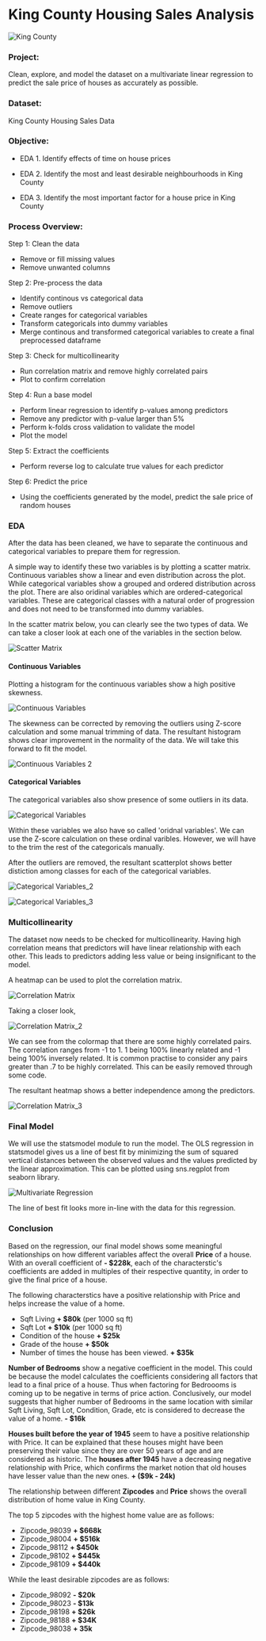 # King County Housing Sales Analysis

![King County](https://github.com/dicchyant84/Module_2-Final-Project/blob/main/KC.jpg)

### Project: 

Clean, explore, and model the dataset on a multivariate linear regression to predict the sale price of houses as accurately as possible.

### Dataset:

King County Housing Sales Data

### Objective:

 - EDA 1. Identify effects of time on house prices 

 - EDA 2. Identify the most and least desirable neighbourhoods in King County 

 - EDA 3. Identify the most important factor for a house price in King County

### Process Overview:

Step 1: Clean the data
- Remove or fill missing values
- Remove unwanted columns

Step 2: Pre-process the data
- Identify continous vs categorical data
- Remove outliers
- Create ranges for categorical variables
- Transform categoricals into dummy variables
- Merge continous and transformed categorical variables to create a final preprocessed dataframe

Step 3: Check for multicollinearity
- Run correlation matrix and remove highly correlated pairs
- Plot to confirm correlation

Step 4: Run a base model
- Perform linear regression to identify p-values among predictors
- Remove any predictor with p-value larger than 5%
- Perform k-folds cross validation to validate the model
- Plot the model

Step 5: Extract the coefficients
- Perform reverse log to calculate true values for each predictor

Step 6: Predict the price
- Using the coefficients generated by the model, predict the sale price of random houses


### EDA 

After the data has been cleaned, we have to separate the continuous and categorical variables to prepare them for regression.

A simple way to identify these two variables is by plotting a scatter matrix. Continuous variables show a linear and even distribution across the plot. While categorical variables show a grouped and ordered distribution across the plot. There are also oridinal variables which are ordered-categorical variables. These are categorical classes with a natural order of progression and does not need to be transformed into dummy variables. 

In the scatter matrix below, you can clearly see the two types of data. We can take a closer look at each one of the variables in the section below.

![Scatter Matrix](https://github.com/dicchyant84/Module_2-Final-Project/blob/main/Graphs/Scatter_Matrix.png)

#### Continuous Variables

Plotting a histogram for the continuous variables show a high positive skewness. 

![Continuous Variables](https://github.com/dicchyant84/Module_2-Final-Project/blob/main/Graphs/continuous1.png)

The skewness can be corrected by removing the outliers using Z-score calculation and some manual trimming of data. 
The resultant histogram shows clear improvement in the normality of the data. We will take this forward to fit the model.

![Continuous Variables 2](https://github.com/dicchyant84/Module_2-Final-Project/blob/main/Graphs/continuous2.png)

#### Categorical Variables

The categorical variables also show presence of some outliers in its data.

![Categorical Variables](https://github.com/dicchyant84/Module_2-Final-Project/blob/main/Graphs/categorical1.png)

Within these variables we also have so called 'oridnal variables'. We can use the Z-score calculation on these ordinal varibles. However, we will have to the trim the rest of the categoricals manually.

After the outliers are removed, the resultant scatterplot shows better distiction among classes for each of the categorical variables. 

![Categorical Variables_2](https://github.com/dicchyant84/Module_2-Final-Project/blob/main/Graphs/Categorical_Variables_2.png)

![Categorical Variables_3](https://github.com/dicchyant84/Module_2-Final-Project/blob/main/Graphs/Categorical_Variables_3.png)

### Multicollinearity

The dataset now needs to be checked for multicollinearity. Having high correlation means that predictors will have linear relationship with each other. This leads to predictors adding less value or being insignificant to the model. 

A heatmap can be used to plot the correlation matrix.

![Correlation Matrix](https://github.com/dicchyant84/Module_2-Final-Project/blob/main/Graphs/corr1.png)

Taking a closer look,

![Correlation Matrix_2](https://github.com/dicchyant84/Module_2-Final-Project/blob/main/Graphs/corr2.png)

We can see from the colormap that there are some highly correlated pairs. The correlation ranges from -1 to 1. 1 being 100% linearly related and -1 being 100% inversely related. It is common practise to consider any pairs greater than .7 to be highly correlated. This can be easily removed through some code.

The resultant heatmap shows a better independence among the predictors.

![Correlation Matrix_3](https://github.com/dicchyant84/Module_2-Final-Project/blob/main/Graphs/corr3.png)

### Final Model

We will use the statsmodel module to run the model. The OLS regression in statsmodel gives us a line of best fit by minimizing the sum of squared vertical distances between the observed values and the values predicted by the linear approximation. This can be plotted using sns.regplot from seaborn library.

![Multivariate Regression](https://github.com/dicchyant84/Module_2-Final-Project/blob/main/Graphs/regression.png)

The line of best fit looks more in-line with the data for this regression.

### Conclusion

Based on the regression, our final model shows some meaningful relationships on how different variables affect the overall **Price** of a house. With an overall coefficient of **- $228k**, each of the characterstic's coefficients are added in multiples of their respective quantity, in order to give the final price of a house.

The following characterstics have a positive relationship with Price and helps increase the value of a home.
* Sqft Living **+ $80k** (per 1000 sq ft)
* Sqft Lot **+ $10k** (per 1000 sq ft)      
* Condition of the house **+ $25k**  
* Grade of the house **+ $50k** 
* Number of times the house has been viewed. **+ $35k**  

**Number of Bedrooms** show a negative coefficient in the model. This could be because the model calculates the coefficients considering all factors that lead to a final price of a house. Thus when factoring for Bedroooms is coming up to be negative in terms of price action. Conclusively, our model suggests that higher number of Bedrooms in the same location with similar Sqft Living, Sqft Lot, Condition, Grade, etc is considered to decrease the value of a home. **- $16k**

**Houses built before the year of 1945** seem to have a positive relationship with Price. It can be explained that these houses might have been preserving their value since they are over 50 years of age and are considered as historic. The **houses after 1945** have a decreasing negative relationship with Price, which confirms the market notion that old houses have lesser value than the new ones. **+ ($9k - 24k)**

The relationship between different **Zipcodes** and **Price** shows the overall distribution of home value in King County. 

The top 5 zipcodes with the highest home value are as follows:
* Zipcode_98039	**+ $668k**
* Zipcode_98004 **+ $516k**
* Zipcode_98112	**+ $450k**
* Zipcode_98102	**+ $445k**
* Zipcode_98109 **+ $440k**

While the least desirable zipcodes are as follows:
* Zipcode_98092	**- $20k**
* Zipcode_98023	**- $13k**
* Zipcode_98198	**+ $26k**
* Zipcode_98188	**+ $34K**
* Zipcode_98038 **+ 35k**
